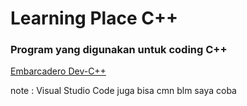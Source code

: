 # Learning Place C++
### Program yang digunakan untuk coding C++
[Embarcadero Dev-C++](https://sourceforge.net/projects/embarcadero-devcpp/)

note : Visual Studio Code juga bisa cmn blm saya coba
